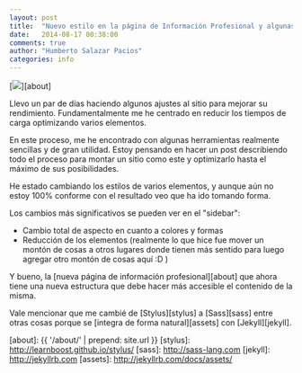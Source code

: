 ```yaml
---
layout: post
title:  "Nuevo estilo en la página de Información Profesional y algunas optimizaciones"
date:   2014-08-17 00:38:00
comments: true
author: "Humberto Salazar Pacios"
categories: info
---
```


[<img class="pull-right post-image img-responsive" src="{{ '/img/posts/2014/08/update-about-page.png' | prepend: site.url }}">][about]

Llevo un par de días haciendo algunos ajustes al sitio para mejorar su rendimiento. Fundamentalmente me he centrado en reducir los tiempos de carga optimizando varios elementos.

En este proceso, me he encontrado con algunas herramientas realmente sencillas y de gran utilidad. Estoy pensando en hacer un post describiendo todo el proceso para montar un sitio como este y optimizarlo hasta el máximo de sus posibilidades.

He estado cambiando los estilos de varios elementos, y aunque aún no estoy 100% conforme con el resultado veo que ha ido tomando forma.

Los cambios más significativos se pueden ver en el "sidebar":

- Cambio total de aspecto en cuanto a colores y formas
- Reducción de los elementos (realmente lo que hice fue mover un montón de cosas a otros lugares donde tienen más sentido para luego agregar otro montón de cosas aquí :D )

Y bueno, la [nueva página de información profesional][about] que ahora tiene una nueva estructura que debe hacer más accesible el contenido de la misma.

Vale mencionar que me cambié de [Stylus][stylus] a [Sass][sass] entre otras cosas porque se [integra de forma natural][assets] con [Jekyll][jekyll].

[about]: {{ '/about/' | prepend: site.url }}
[stylus]: http://learnboost.github.io/stylus/
[sass]: http://sass-lang.com
[jekyll]: http://jekyllrb.com
[assets]: http://jekyllrb.com/docs/assets/
